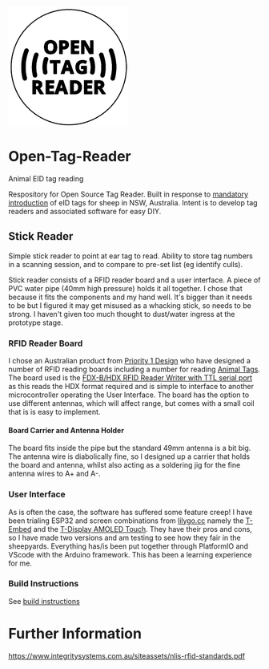 ![alt text](/images/logo.png)   
# Open-Tag-Reader  

Animal EID tag reading

Respository for Open Source Tag Reader. Built in response to [mandatory introduction](https://www.dpi.nsw.gov.au/dpi/bfs/your-role-in-biosecurity/primary-producers/nlis/eID#:~:text=NSW%20is%20currently%20transitioning%20to,Livestock%20Identification%20System%20(NLIS).) of eID tags for sheep in NSW, Australia. Intent is to develop tag readers and associated software for easy DIY.

## Stick Reader
Simple stick reader to point at ear tag to read.  Ability to store tag numbers in a scanning session, and to compare to pre-set list (eg identify culls).

Stick reader consists of a RFID reader board and a user interface. A piece of PVC water pipe (40mm high pressure) holds it all together.  I chose that because it fits the components and my hand well.  It's bigger than it needs to be but I figured it may get misused as a whacking stick, so needs to be strong.  I haven't given too much thought to dust/water ingress at the prototype stage.

### RFID Reader Board
I chose an Australian product from  [Priority 1 Design](https://www.priority1design.com.au/) who have designed a number of RFID reading boards including a number for reading [Animal Tags](https://www.priority1design.com.au/rfid_reader_modules.html#animal_tag_reader_writer).  The board used is the [FDX-B/HDX RFID Reader Writer with TTL serial port](https://www.priority1design.com.au/shopfront/index.php?main_page=product_info&cPath=1&products_id=10) as this reads the HDX format required and is simple to interface to another microcontroller operating the User Interface.  The board has the option to use different antennas, which will affect range, but comes with a small coil that is is easy to implement.

#### Board Carrier and Antenna Holder
The board fits inside the pipe but the standard 49mm antenna is a bit big.  The antenna wire is diabolically fine, so I designed up a carrier that holds the board and antenna, whilst also acting as a soldering jig for the fine antenna wires to A+ and A-.

### User Interface
As is often the case, the software has suffered some feature creep! I have been trialing ESP32 and screen combinations from [lilygo.cc](https://www.lilygo.cc/) namely the [T-Embed](https://www.lilygo.cc/products/t-embed) and the [T-Display AMOLED Touch](https://www.lilygo.cc/products/t-display-s3-amoled). They have their pros and cons, so I have made two versions and am testing to see how they fair in the sheepyards.  Everything has/is been put together through PlatformIO and VScode with the Arduino framework.  This has been a learning experience for me.




### Build Instructions
See [build instructions](/build_instructions/build_instructions.md)

# Further Information
https://www.integritysystems.com.au/siteassets/nlis-rfid-standards.pdf
